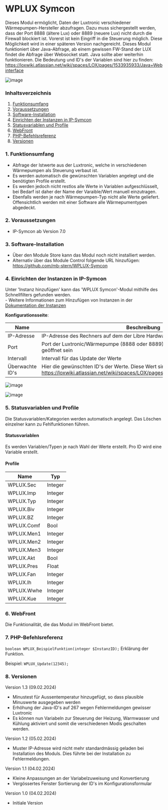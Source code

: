 # WPLUX Symcon
Dieses Modul ermöglicht, Daten der Luxtronic verschiedener Wärmepumpen-Hersteller abzufragen.
Dazu muss sichergestellt werden, dass der Port 8888 (ältere Lux) oder 8889 (neuere Lux) nicht durch die Firewall blockiert ist.
Vorerst ist kein Eingriff in die Steuerung möglich. Diese Möglichkeit wird in einer späteren Version nachgereicht.
Dieses Modul funktioniert über Java-Abfrage, ab einem gewissen FW-Stand der LUX findet die Abfrage über Websocket statt. Java sollte aber weiterhin funktionieren.
Die Bedeutung und ID's der Variablen sind hier zu finden: https://loxwiki.atlassian.net/wiki/spaces/LOX/pages/1533935933/Java+Webinterface

![image](https://github.com/mb-stern/WPLUX-Symcon/assets/95777848/ff2b9244-a2b8-4d65-9903-bc2464c1c98d)


### Inhaltsverzeichnis

1. [Funktionsumfang](#1-funktionsumfang)
2. [Voraussetzungen](#2-voraussetzungen)
3. [Software-Installation](#3-software-installation)
4. [Einrichten der Instanzen in IP-Symcon](#4-einrichten-der-instanzen-in-ip-symcon)
5. [Statusvariablen und Profile](#5-statusvariablen-und-profile)
6. [WebFront](#6-webfront)
7. [PHP-Befehlsreferenz](#7-php-befehlsreferenz)
8. [Versionen](#8-versionen)

### 1. Funktionsumfang

* Abfrage der Istwerte aus der Luxtronic, welche in verschiedenen Wärmepumpen als Steuerung verbaut ist.
* Es werden automatisch die gewünschten Variablen angelegt und die benötigten Profile erstellt.
* Es werden jedoch nicht restlos alle Werte in Variablen aufgeschlüsselt, bei Bedarf ist daher der Name der Varaible/Wert manuell einzutragen.
* Ebenfalls werden je nach Wärmepumpen-Typ nicht alle Werte geliefert. Offensichtlich werden mit einer Software alle Wärmepumentypen abgedeckt.

### 2. Voraussetzungen

- IP-Symcon ab Version 7.0

### 3. Software-Installation

* Über den Module Store kann das Modul noch nicht installiert werden.
* Alternativ über das Module Control folgende URL hinzufügen: https://github.com/mb-stern/WPLUX-Symcon

### 4. Einrichten der Instanzen in IP-Symcon

 Unter 'Instanz hinzufügen' kann das 'WPLUX Symcon'-Modul mithilfe des Schnellfilters gefunden werden.  
	- Weitere Informationen zum Hinzufügen von Instanzen in der [Dokumentation der Instanzen](https://www.symcon.de/service/dokumentation/konzepte/instanzen/#Instanz_hinzufügen)

__Konfigurationsseite__:

Name     | Beschreibung
-------- | ------------------
IP-Adresse      |	IP-Adresse des Rechners auf dem der Libre Hardware Monitor läuft
Port            |   Port der Luxtronic/Wärmepumpe (8888 oder 8889). Der Port muss in der Firewall geöffnet sein
Intervall       |   Intervall für das Update der Werte
Überwachte ID's  |  Hier die gewünschten ID's der Werte. Diese Wert sind hier ersichtlich https://loxwiki.atlassian.net/wiki/spaces/LOX/pages/1533935933/Java+Webinterface

![image](https://github.com/mb-stern/WPLUX-Symcon/assets/95777848/09640084-332b-41dc-9cba-0d13e3f7c273)


![image](https://github.com/mb-stern/WPLUX-Symcon/assets/95777848/ebd3b43d-d9aa-4e85-ad48-8721822e8764)


### 5. Statusvariablen und Profile

Die Statusvariablen/Kategorien werden automatisch angelegt. Das Löschen einzelner kann zu Fehlfunktionen führen.

#### Statusvariablen

Es werden Variablen/Typen je nach Wahl der Werte erstellt. Pro ID wird eine Variable erstellt.

#### Profile

Name   | Typ
------ | -------
WPLUX.Sec     |  Integer  
WPLUX.Imp     |  Integer   
WPLUX.Typ     |  Integer   
WPLUX.Biv     |  Integer   
WPLUX.BZ      |  Integer 
WPLUX.Comf    |  Bool 
WPLUX.Men1    |  Integer
WPLUX.Men2    |  Integer
WPLUX.Men3    |  Integer
WPLUX.Akt     |  Bool
WPLUX.Pres    |  Float
WPLUX.Fan    |  Integer
WPLUX.lh	|  Integer
WPLUX.Wwhe	|  Integer
WPLUX.Kue	|  Integer


### 6. WebFront

Die Funktionalität, die das Modul im WebFront bietet.

### 7. PHP-Befehlsreferenz

`boolean WPLUX_BeispielFunktion(integer $InstanzID);`
Erklärung der Funktion.

Beispiel:
`WPLUX_Update(12345);`

### 8. Versionen

Version 1.3 (09.02.2024)

- Minustest für Aussentemperatur hinzugefügt, so dass plausible Minuswerte ausgegeben werden
- Erhöhung der Java-ID's auf 267 wegen Fehlermeldungen gewisser Luxtronic
- Es können nun Variabeln zur Steuerung der Heizung, Warmwasser und Kühlung aktiviert und somit die verschiedenen Modis geschalten werden.

Version 1.2 (05.02.2024)

- Muster IP-Adresse wird nicht mehr standardmässig geladen bei Installation des Moduls. Dies führte bei der Installation zu Fehlermeldungen.

Version 1.1 (04.02.2024)

- Kleine Anpassungen an der Variabelzuweisung und Konvertierung
- Vergössertes Fenster Sortierung der ID's im Konfigurationsformular

Version 1.0 (04.02.2024)

- Initiale Version
